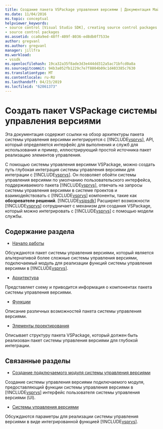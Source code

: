 ```yaml
---
title: Создание пакета VSPackage управления версиями | Документация Майкрософт
ms.date: 11/04/2016
ms.topic: conceptual
helpviewer_keywords:
- source control [Visual Studio SDK], creating source control packages
- source control packages
ms.assetid: cca0a9ed-48ff-409f-8036-ed8db0f7533e
author: gregvanl
ms.author: gregvanl
manager: jillfra
ms.workload:
- vssdk
ms.openlocfilehash: 19ca32a35f8ade3d3e444dd312a5ac71bfcd0a8a
ms.sourcegitcommit: 94b3a052fb1229c7e7f8804b09c1d403385c7630
ms.translationtype: MT
ms.contentlocale: ru-RU
ms.lasthandoff: 04/23/2019
ms.locfileid: "62861373"
---
```

# <a name="create-a-source-control-vspackage"></a>Создать пакет VSPackage системы управления версиями
Эта документация содержит ссылки на обзор архитектуры пакета системы управления версиями интегрируется с [!INCLUDE[vsprvs](../../code-quality/includes/vsprvs_md.md)], API, который определяется интерфейс для выполнения и служб для использования и пример, иллюстрирующий простой источника пакет реализацию элементов управления.

 С помощью системы управления версиями VSPackage, можно создать путь глубокая интеграция системы управления версиями для интеграции с [!INCLUDE[vsprvs](../../code-quality/includes/vsprvs_md.md)]. Он позволяет обойти системы управления версиями по умолчанию пользовательского интерфейса, поддерживаемого пакета [!INCLUDE[vsprvs](../../code-quality/includes/vsprvs_md.md)], отвечать на запросы системы управления версиями в системе проектов и взаимодействовать с [!INCLUDE[vsprvs](../../code-quality/includes/vsprvs_md.md)] компоненты, такие как **обозревателе решений**. [!INCLUDE[vsipsdk](../../extensibility/includes/vsipsdk_md.md)] Расширяет возможности [!INCLUDE[vsprvs](../../code-quality/includes/vsprvs_md.md)] сотрудничает с механизм для создания VSPackage, который можно интегрировать с [!INCLUDE[vsprvs](../../code-quality/includes/vsprvs_md.md)] с помощью модели службы.

## <a name="in-this-section"></a>Содержание раздела
- [Начало работы](../../extensibility/internals/getting-started-with-source-control-vspackages.md)

 Обсуждаются пакет системы управления версиями, который является альтернативой более сложные системы управления версиями, подключаемый модуль для реализации функций системы управления версиями в [!INCLUDE[vsprvs](../../code-quality/includes/vsprvs_md.md)].

- [Архитектура](../../extensibility/internals/source-control-vspackage-architecture.md)

 Представляет схему и приводится информация о компонентах пакета системы управления версиями.

- [Функции](../../extensibility/internals/source-control-vspackage-features.md)

 Описание различных возможностей пакета системы управления версиями.

- [Элементы проектирования](../../extensibility/internals/source-control-vspackage-design-elements.md)

 Описывает структуру пакета VSPackage, который должен быть реализован пакет системы управления версиями для глубокой интеграции.

## <a name="related-sections"></a>Связанные разделы
- [Создание подключаемого модуля системы управления версиями](../../extensibility/internals/creating-a-source-control-plug-in.md)

 Создание системы управления версиями подключаемого модуля, предоставляющий функции системы управления версиями в [!INCLUDE[vsprvs](../../code-quality/includes/vsprvs_md.md)] интерфейс пользователя системы управления версиями (UI).

- [Системы управления версиями](../../extensibility/internals/source-control.md)

 Обсуждаются параметры для реализации системы управления версиями в виде интегрированной функцией [!INCLUDE[vsprvs](../../code-quality/includes/vsprvs_md.md)].
